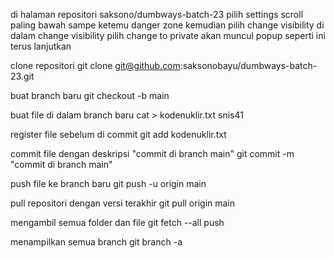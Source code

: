 di halaman repositori saksono/dumbways-batch-23 pilih settings
scroll paling bawah sampe ketemu danger zone kemudian pilih change visibility
di dalam change visibility pilih change to private
akan muncul popup seperti ini terus lanjutkan

clone repositori
git clone git@github.com:saksonobayu/dumbways-batch-23.git

buat branch baru
git checkout -b main

buat file di dalam branch baru
cat > kodenuklir.txt
snis41

register file sebelum di commit
git add kodenuklir.txt

commit file dengan deskripsi "commit di branch main"
git commit -m "commit di branch main"

push file ke branch baru
git push -u origin main

pull repositori dengan versi terakhir
git pull origin main

mengambil semua folder dan file
git fetch --all
push

menampilkan semua branch
git branch -a


